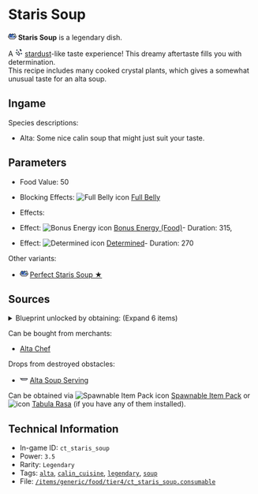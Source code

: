 # Staris Soup

<img src="https://raw.githubusercontent.com/Ceterai/Enternia/main/items/generic/food/tier4/ct_staris_soup.png" alt="Staris Soup icon" loading="lazy" height="16px" width="auto" /> **Staris Soup** is a legendary dish.

A <img src="https://raw.githubusercontent.com/Ceterai/Enternia/main/items/generic/crafting/ct_stardust.png" alt="Stardust icon" loading="lazy" height="16px" width="auto" /> [stardust](https://ceterai.github.io/MyEnternia/Wiki/Stardust)-like taste experience! This dreamy aftertaste fills you with determination.  
This recipe includes many cooked crystal plants, which gives a somewhat unusual taste for an alta soup.

## Ingame

Species descriptions:

- Alta: Some nice calin soup that might just suit your taste.

## Parameters

- Food Value: 50
- Blocking Effects: <img src="https://starbounder.org/mediawiki/images/6/60/Status_Well_Fed.png" alt="Full Belly icon" loading="lazy" height="16px" width="16px" /> [Full Belly](https://starbounder.org/Full_Belly)
- Effects: 

- Effect: <img src="https://starbounder.org/mediawiki/images/thumb/5/57/Status_Energy_Boost.png/48px-Status_Energy_Boost.png" alt="Bonus Energy icon" loading="lazy" height="16px" width="16px" /> [Bonus Energy (Food)](https://starbounder.org/Status_Effects#Stat_Boosts)- Duration: 315, 

- Effect: <img src="https://raw.githubusercontent.com/Ceterai/Enternia/main/animations/emotes/alta/determined.png:1" alt="Determined icon" loading="lazy" height="16px" width="auto" /> [Determined](https://ceterai.github.io/MyEnternia/Wiki/Determined)- Duration: 270

Other variants:

- <img src="https://raw.githubusercontent.com/Ceterai/Enternia/main/items/generic/food/tier4/ct_staris_soup.png" alt="Perfect Staris Soup ★ icon" loading="lazy" height="16px" width="auto" /> [Perfect Staris Soup ★](https://ceterai.github.io/MyEnternia/Wiki/PerfectStarisSoup)

## Sources

<details markdown="1"><summary>Blueprint unlocked by obtaining: (Expand 6 items)</summary>

- <img src="https://raw.githubusercontent.com/Ceterai/Enternia/main/codex/alta/ebook/gyera.png" alt="Calin Cuisine Book icon" loading="lazy" height="16px" width="auto" /> [Calin Cuisine Book](https://ceterai.github.io/MyEnternia/Wiki/CalinCuisineBook)
- <img src="https://raw.githubusercontent.com/Ceterai/Enternia/main/items/generic/food/tier3/ct_caliopa.png" alt="Caliopa Slice icon" loading="lazy" height="16px" width="auto" /> [Caliopa Slice](https://ceterai.github.io/MyEnternia/Wiki/CaliopaSlice)
- <img src="https://raw.githubusercontent.com/Ceterai/Enternia/main/items/generic/food/tier3/ct_caliopa.png" alt="Caliopa Stuffed Crust Slice icon" loading="lazy" height="16px" width="auto" /> [Caliopa Stuffed Crust Slice](https://ceterai.github.io/MyEnternia/Wiki/CaliopaStuffedCrustSlice)
- <img src="https://raw.githubusercontent.com/Ceterai/Enternia/main/items/generic/food/tier3/ct_rimar_motsu.png" alt="Larva Motsu icon" loading="lazy" height="16px" width="auto" /> [Larva Motsu](https://ceterai.github.io/MyEnternia/Wiki/LarvaMotsu)
- <img src="https://raw.githubusercontent.com/Ceterai/Enternia/main/items/generic/food/tier3/ct_rimar_motsu.png" alt="Perfect Rimar Motsu icon" loading="lazy" height="16px" width="auto" /> [Perfect Rimar Motsu](https://ceterai.github.io/MyEnternia/Wiki/PerfectRimarMotsu)
- <img src="https://raw.githubusercontent.com/Ceterai/Enternia/main/items/generic/food/tier3/ct_rimar_motsu.png" alt="Rimar Motsu Soup icon" loading="lazy" height="16px" width="auto" /> [Rimar Motsu Soup](https://ceterai.github.io/MyEnternia/Wiki/RimarMotsuSoup)

</details>

Can be bought from merchants:

- [Alta Chef](https://ceterai.github.io/MyEnternia/Wiki/AltaChef)

Drops from destroyed obstacles:

- <img src="https://raw.githubusercontent.com/Ceterai/Enternia/main/objects/alta/special/food/soup/icon.png" alt="Alta Soup Serving icon" loading="lazy" height="16px" width="auto" /> [Alta Soup Serving](https://ceterai.github.io/MyEnternia/Wiki/AltaSoupServing)

Can be obtained via <img src="https://raw.githubusercontent.com/Silverfeelin/Starbound-SpawnableItemPack/master/interface/sip/iconSmall.png" alt="Spawnable Item Pack icon" width="18" height="14"/> [Spawnable Item Pack](https://steamcommunity.com/sharedfiles/filedetails/?id=733665104) or <img src="https://steamuserimages-a.akamaihd.net/ugc/263843960696222713/3EC9A7C005541F7D577EBCB8C5736B4EFC9973D6/" alt="icon" width="8" height="12"/> [Tabula Rasa](https://community.playstarbound.com/resources/the-tabula-rasa.3222/) (if you have any of them installed).

## Technical Information

- In-game ID: `ct_staris_soup`
- Power: `3.5`
- Rarity: `Legendary`
- Tags: [`alta`](https://ceterai.github.io/MyEnternia/Wiki/Tags/Alta), [`calin_cuisine`](https://ceterai.github.io/MyEnternia/Wiki/Tags/CalinCuisine), [`legendary`](https://ceterai.github.io/MyEnternia/Wiki/Tags/Legendary), [`soup`](https://ceterai.github.io/MyEnternia/Wiki/Tags/Soup)
- File: [`/items/generic/food/tier4/ct_staris_soup.consumable`](https://github.com/Ceterai/Enternia/blob/main/items/generic/food/tier4/ct_staris_soup.consumable)
